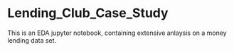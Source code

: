 # Lending_Club_Case_Study
This is an EDA jupyter notebook, containing extensive anlaysis on a money lending data set.
